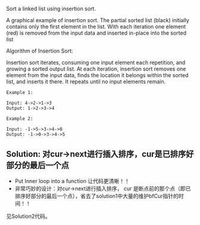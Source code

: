 Sort a linked list using insertion sort.


A graphical example of insertion sort. The partial sorted list (black) initially contains only the first element in the list.
With each iteration one element (red) is removed from the input data and inserted in-place into the sorted list
 

Algorithm of Insertion Sort:

Insertion sort iterates, consuming one input element each repetition, and growing a sorted output list.
At each iteration, insertion sort removes one element from the input data, finds the location it belongs within the sorted list, and inserts it there.
It repeats until no input elements remain.

	Example 1:

	Input: 4->2->1->3
	Output: 1->2->3->4

	Example 2:

	Input: -1->5->3->4->0
	Output: -1->0->3->4->5

## Solution: 对cur->next进行插入排序，cur是已排序好部分的最后一个点
+ Put Inner loop into a function 让代码更清晰！！
+ 非常巧妙的设计：对cur->next进行插入排序， cur 是断点前的那个点（即已排序好部分的最后一个点），省去了solution1中大量的维护bfCur指针的时间！！

见Solution2代码。